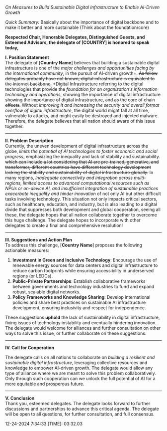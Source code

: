 _On Measures to Build Sustainable Digital Infrastructure to Enable AI-Driven Growth_

*Quick Summary:* Basically about the importance of digital backbone and to make it better and more sustainable (Think about the foundation/core)

**Respected Chair, Honorable Delegates, Distinguished Guests, and Esteemed Advisors, the delegate of [COUNTRY] is honored to speak today,**


**I. Position Statement**  
The delegate of [**Country Name**] believes that building a sustainable digital infrastructure is one of the *major challenges and opportunities facing by the international community*, in the pursuit of AI-driven growth=. ~~As fellow delegates probably have not known, digital infrastructure is equivalent to the internet backbone,~~ +Digital Infrastructure referring to the digital technologies that provide the *foundation for an organization's information technology and operations*, showing the importance of digital infrastructure ~~showing the importance of digital infrastructure, and as the core of chain effects~~. Without *improving it and increasing the security and overall format overflow of digital infrastructure*, the digital world might fall at all time, vulnerable to attacks, and might easily be destroyed and injected malware. Therefore, the delegate believes that all nation should aware of this issue together.

---

**II. Problem Description**  
Currently, the uneven development of digital infrastructure across the globe, *limits the potential of AI technologies to foster economic and social progress*, emphasizing the inequality and lack of stability and sustainability. ~~which can include a lot considering that AI are pre-trained, generative, and transformer, different countries have different technology development lacking the stability and sustainability of digital infrastructure globally.~~ In many regions, *inadequate connectivity and integration across multi-regions, limited access to advanced computational resources such as NPUs or on-device AI, and insufficient integration of sustainable practices exacerbate inequality and hinder innovation* of not only AI but other difficult tasks involving technology. This situation not only impacts critical sectors, such as healthcare, education, and industry, but is also leading to a digital divide that suppresses both development and global cooperation, seeing all these, the delegate hopes that all nation collaborate together to overcome this huge challenge. The delegate hopes to incorporate with other delegates to create a final and comprehensive resolution!

---

**III. Suggestions and Action Plan**  
To address this challenge, [**Country Name**] proposes the following actionable measures:

1. **Investment in Green and Inclusive Technology**: Encourage the use of renewable energy sources for data centers and digital infrastructure to reduce carbon footprints while ensuring accessibility in underserved regions (or LEDCs).
2. **Public-Private Partnerships**: Establish collaborative frameworks between governments and technology industries to fund and expand robust, scalable digital networks.
3. **Policy Frameworks and Knowledge Sharing**: Develop international policies and share best practices on sustainable AI infrastructure development, ensuring inclusivity and respect for independence.

These suggestions **uphold** the lack of sustainability in digital infrastructure, fixing issues of technology instability and eventually hindering innovation. The delegate would welcome for alliances and further consultation on other ways to solve this issue, or further collaborate on these suggestions.

---

**IV. Call for Cooperation**

The delegate calls on all nations to collaborate on *building a resilient and sustainable digital infrastructure*, leveraging collective resources and knowledge to empower AI-driven growth. The delegate would allow any type of alliance where we are meant to solve this problem collaboratively. Only through such cooperation can we unlock the full potential of AI for a more equitable and prosperous future.

---

**V. Conclusion**  
Thank you, esteemed delegates. The delegate looks forward to further discussions and partnerships to advance this critical agenda. The delegate will be open to all questions, for further consultation, and full consensus.

12-24-2024 7:34:33 [TIME]: 03:32.03